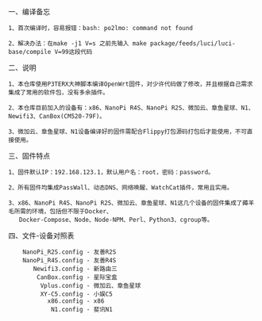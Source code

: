 一、编译备忘

    1、首次编译时，容易报错：bash: po2lmo: command not found 

    2、解决办法：在make -j1 V=s 之前先输入 make package/feeds/luci/luci-base/compile V=99这段代码
    

二、说明

    1、本仓库使用P3TERX大神脚本编译OpenWrt固件，对少许代码做了修改，并且根据自己需求集成了常用的软件包，没有多余插件。

    2、本仓库目前加入的设备有：x86、NanoPi R4S、NanoPi R2S、微加云、章鱼星球、N1、Newifi3、CanBox(CM520-79F)。
    
    3、微加云、章鱼星球、N1设备编译好的固件需配合Flippy打包源码打包后才能使用，不可直接使用。

三、固件特点

    1、固件默认IP：192.168.123.1，默认用户名：root，密码：password。
    
    2、所有固件均集成PassWall、动态DNS、网络唤醒、WatchCat插件，常用且实用。
    
    3、x86、NanoPi R4S、NanoPi R2S、微加云、章鱼星球、N1这几个设备的固件集成了薅羊毛所需的环境，包括但不限于Docker、
       Docker-Compose、Node、Node-NPM、Perl、Python3、cgroup等。
    
四、文件-设备对照表

        NanoPi_R2S.config - 友善R2S
        NanoPi_R4S.config - 友善R4S
           Newifi3.config - 新路由三
            CanBox.config - 星际宝盒
             Vplus.config - 微加云、章鱼星球
             XY-C5.config - 小娱C5
               x86.config - x86
                N1.config - 斐讯N1
   
